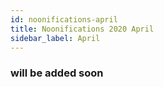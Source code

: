 ```yaml
---
id: noonifications-april
title: Noonifications 2020 April
sidebar_label: April
---
```


### will be added soon